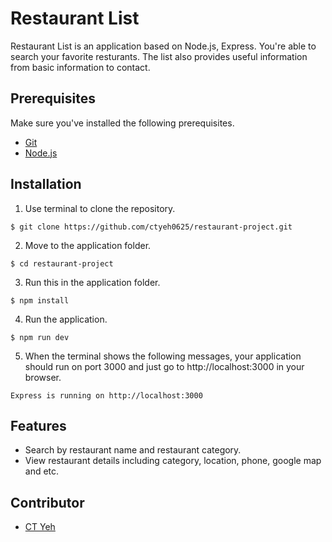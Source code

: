 # Restaurant List

Restaurant List is an application based on Node.js, Express. You're able to search your favorite resturants. The list also provides useful information from basic information to contact.

## Prerequisites

Make sure you've installed the following prerequisites.
* [Git](https://git-scm.com/downloads)
* [Node.js](https://nodejs.org/en/download/)

## Installation

1. Use terminal to clone the repository.
```
$ git clone https://github.com/ctyeh0625/restaurant-project.git
```
2. Move to the application folder.
```
$ cd restaurant-project
```
3. Run this in the application folder. 
```
$ npm install
```
4. Run the application.
```
$ npm run dev
```
5. When the terminal shows the following messages, your application should run on port 3000 and just go to http://localhost:3000 in your browser.

```
Express is running on http://localhost:3000
```

## Features

* Search by restaurant name and restaurant category.
* View restaurant details including category, location, phone, google map and etc.

## Contributor
* [CT Yeh](https://github.com/ctyeh0625)
